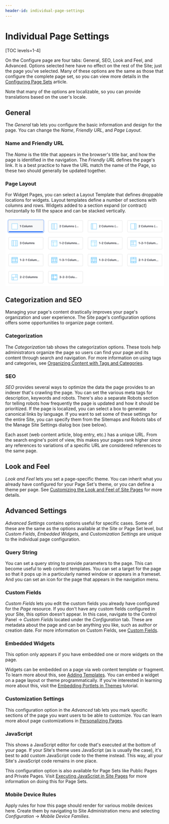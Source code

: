 ```yaml
---
header-id: individual-page-settings
---
```


# Individual Page Settings

[TOC levels=1-4]

On the Configure page are four tabs: General, SEO, Look and Feel, and 
Advanced. Options selected here have no effect on the rest of the 
Site; just the page you've selected. Many of these options are the same as
those that configure the complete page set, so you can view more details in the 
[Configuring Page Sets](/docs/7-2/user/-/knowledge_base/u/configuring-page-sets) 
article.

Note that many of the options are localizable, so you can provide translations
based on the user's locale.

## General

The *General* tab lets you configure the basic information and design for the 
page. You can change the *Name*, *Friendly URL*, and *Page Layout*. 

### Name and Friendly URL

The *Name* is the title that appears in the browser's title bar, and how the 
page is identified in the navigation. The *Friendly URL* defines the page's
link. It is a best practice to have the URL match the name of the Page, so
these two should generally be updated together.

### Page Layout

For Widget Pages, you can select a Layout Template that defines droppable
locations for widgets. Layout templates define a number of sections with
columns and rows. Widgets added to a section expand (or contract) 
horizontally to fill the space and can be stacked vertically. 

![Figure 1: Setting a layout template for your page.](../../../../../images/page-select-layout.png)

## Categorization and SEO

Managing your page's content drastically improves your page's organization and
user experience. The Site page's configuration options offers some opportunities
to organize page content.

### Categorization

The *Categorization* tab shows the categorization options. These tools help
administrators organize the page so users can find your page and its
content through search and navigation. For more information on using tags and
categories, see 
[Organizing Content with Tags and Categories](/docs/7-1/user/-/knowledge_base/u/organizing-content-with-tags-and-categories).

### SEO

*SEO* provides several ways to optimize the data the page provides to an indexer
that's crawling the page. You can set the various meta tags for description,
keywords and robots. There's also a separate Robots section for telling robots
how frequently the page is updated and how it should be prioritized. If the page
is localized, you can select a box to generate canonical links by language. If
you want to set some of these settings for the entire Site, you can specify them
from the Sitemaps and Robots tabs of the Manage Site Settings dialog box (see
below).

Each asset (web content article, blog entry, etc.) has a unique URL. From the
search engine's point of view, this makes your pages rank higher since any
references to variations of a specific URL are considered references to the same
page.

## Look and Feel

*Look and Feel* lets you set a page-specific theme. You can inherit what you
already have configured for your Page Set's theme, or you can define a theme per
page. See 
[Customizing the Look and Feel of Site Pages](/docs/7-2/user/-/knowledge_base/u/page-set-look-and-feel)
for more details.

## Advanced Settings

*Advanced Settings* contains options useful for specific cases. Some of these
are the same as the options available at the Site or Page Set level, but *Custom
Fields*, *Embedded Widgets*, and *Customization Settings* are unique to the
individual page configuration.

### Query String

You can set a query string to provide parameters to the page. This can become
useful to web content templates. You can set a target for the page so that it
pops up in a particularly named window or appears in a frameset. And you
can set an icon for the page that appears in the navigation menu.

### Custom Fields

*Custom Fields* lets you edit the custom fields you already have configured for
the *Page* resource. If you don't have any custom fields configured in your
Site, this option doesn't appear. In this case, navigate to the Control
Panel &rarr; *Custom Fields* located under the *Configuration* tab. These are
metadata about the page and can be anything you like, such as author or creation
date. For more information on Custom Fields, see 
[Custom Fields](/docs/7-1/user/-/knowledge_base/u/setting-up).

### Embedded Widgets

This option only appears if you have embedded one or more widgets on
the page. 

Widgets can be embedded on a page via web content template or fragment. To
learn more about this, see 
[Adding Templates](/docs/7-2/user/-/knowledge_base/u/adding-templates).
You can embed a widget on a page layout or theme programmatically. If you're
interested in learning more about this, visit the
[Embedding Portlets in Themes](develop/tutorials/-/knowledge_base/7-2/embedding-portlets-in-themes)
tutorial.

### Customization Settings

This configuration option in the *Advanced* tab lets you mark specific
sections of the page you want users to be able to customize. You can learn more
about page customizations in 
[Personalizing Pages](/docs/7-2/user/-/knowledge_base/u/personalizing-pages).

### JavaScript

This shows a JavaScript editor for code that's executed at the bottom of your
page. If your Site's theme uses JavaScript (as is usually the case), it's best
to add custom JavaScript code to the theme instead. This way, all your Site's
JavaScript code remains in one place.

This configuration option is also available for Page Sets like Public Pages and
Private Pages. Visit 
[Executing JavaScript in Site Pages](/docs/7-2/user/-/knowledge_base/u/advanced-page-set-options#executing-javascript-in-site-pages)
for more information on doing this for Page Sets.

### Mobile Device Rules

Apply rules for how this page should render for various mobile devices here.
Create them by navigating to Site Administration menu and selecting
*Configuration* &rarr; *Mobile Device Families*.
